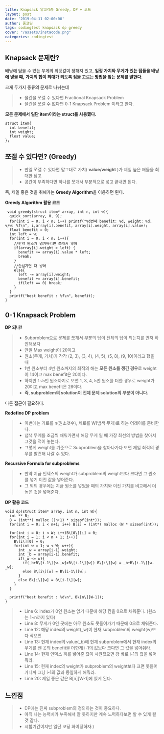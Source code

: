 ```yaml
---
title: Knapsack 알고리즘 Greedy, DP + 코드
layout: post
date: '2019-04-11 02:00:00'
author: 줌코딩
tags: codingtest knapsack dp greedy
cover: "/assets/instacode.png"
categories: codingtest
---
```


## Knapsack 문제란?

배낭에 담을 수 있는 무게의 최댓값이 정해져 있고, **일정 가치와 무게가 있는 짐들을 배낭에 넣을 때,** 
**가치의 합이 최대가 되도록 짐을 고르는 방법을 찾는 문제를 말한다.**

크게 두가지 종류의 문제로 나뉘는데

>* 물건을 쪼갤 수 있다면 Fractional Knapsack Problem
>* 물건을 쪼갤 수 없다면 0-1 Knapsack Problem 이라고 한다.

**모든 문제에서 일단 item이라는 struct를 사용했다.**


    struct item{
      int benefit;
      int weight;
      float value;
    };
    
## 쪼갤 수 있다면? (Greedy)

>* 만일 쪼갤 수 있다면 말그대로 가치( **value/weight** )가 제일 높은 애들을 최대한 담고 
>* 공간이 부족하다면 하나를 쪼개서 부분적으로 넣고 끝내면 된다.
 
 즉, 제일 좋은 것을 취해가는 **Greedy Algorithm**을 이용하면 된다.
 
**Greedy Algorithm 활용 코드**
 

     void greedy(struct item* array, int n, int w){
      quick_sort(array, 0, 9);
      for(int i = 0; i < n; i++) printf("%d번째 benefit: %d, weight: %d, v/w: %f\n", i,array[i].benefit, array[i].weight, array[i].value);
      float benefit = 0;
      int left = w;
      for(int i = 0; i < n; i++){
        //만약 원소가 넘겨버리면 쪼개서 넣어
        if(array[i].weight > left) {
          benefit += array[i].value * left;
          break;
        }
        //안넘기면 다 넣어
        else{
          left -= array[i].weight;
          benefit += array[i].benefit;
          if(left == 0) break;
        }
      }
      printf("best benefit : %f\n", benefit);
    }


## 0-1 Knapsack Problem

**DP 되나?**
>* Subproblem으로 문제를 쪼개서 부분의 답이 전체의 답이 되는지를 먼저 확인해보자
>* 만일 Max weight이 20이고 
>* 원소(무게, 가치)가 각각 (2, 3), (3, 4), (4, 5), (5, 8), (9, 10)이라고 했을 때
>* 1번 원소부터 4번 원소까지의 최적의 해는 **모든 원소를 챙긴 경우**로 weight이 14이고 max benefit은 20이다. 
>* 하지만 1~5번 원소까지로 보면 1, 3, 4, 5번 원소를 더한 경우로 weight가 20이고 max benefit은 26이다.
>* **즉, subproblem의 solution이 전체 문제 solution의 부분이 아니다.**

다른 접근이 필요하다.

**Redefine DP problem**

>* 이번에는 가로를 n(원소갯수),  세로를 W(냅색 무게)로 하는 어레이를 준비한다.
>* 냅색 무게를 조금씩 채워가면서 해당 무게 일 때 가장 최선의 방법을 찾아서 그것을 적어 놓는다.
>* 그렇게 weight를 기준으로 Subproblem을 찾아나가다 보면 제일 최적의 경우를 발견해 나갈 수 있다.

**Recursive Formula for subproblems**

>* 만약 지금 인덱스의 weight가 subproblem의 weight보다 크다면 그 원소를 넣기 이전 값을 넣어준다.
>* 그 외의 경우에는 지금 원소를 넣었을 때의 가치와 이전 가치를 비교해서 더 높은 것을 넣어준다.

**DP 활용 코드**


    void dp(struct item* array, int n, int W){
      int ** B;
      B = (int**) malloc ((n+1) * sizeof(int*));
      for(int i = 0; i < n+1; i++) B[i] = (int*) malloc (W * sizeof(int));  
      
      for(int i = 0; i < W; i++)B\[0\][i] = 0;
      for(int i = 1; i < n + 1; i++){
        B\[i\][0] = 0;
        for(int w = 1; w < W; w++){
          int _w = array[i-1].weight;
          int _b = array[i-1].benefit;
          if(_w <= w){
            if(_b+B\[i-1\][w-_w]>B\[i-1\][w]) B\[i\][w] = _b+B\[i-1\][w-_w];
            else B\[i\][w] = B\[i-1\][w];
          }
          else B\[i\][w] = B\[i-1\][w];
        }
      }
      
      printf("best benefit : %d\n", B\[n\][W-1]);
    }
    


>* Line 6: index가 0인 원소는 없기 때문에 해당 칸을 0으로 채워준다. (원소는 1~n까지 있다)
>* Line 8: 무게가 0인 곳에는 아무 원소도 못들어가기 때문에 0으로 채워준다.
>* Line 12: 해당 index의 weight(_w)이 현재 subproblem의 weight(w)보다 작으면
>* Line 13: 현재 index의 value(_b)에 현재 subproblem에서 현재 index의 무게를 뺀 곳의 benefit을 더한게 i-1의 값보다 크다면 그 값을 넣어줘라.
>* Line 14: 현재 인덱스 꺼를 넣어준 값이 시원찮으면 걍 바로 i-1의 값을 넣어줘라.
>* Line 15: 현재 index의 weight가 subproblem의 weight보다 크면 못들어가니까 그냥 i-1의 값과 동일하게 해줘라.
>* Line 20: 제일 좋은 값은 B\[n\][W-1]에 있게 된다.



## 느낀점

>* DP에는 진짜 subproblem의 정의하는 것이 중요하다.
>* 아직 나는 능력치가 부족해서 잘 못하지만 계속 노력하다보면 할 수 있게 될 것 같다.
>* 시험기간이지만 일단 코딩 화이팅하자:)

